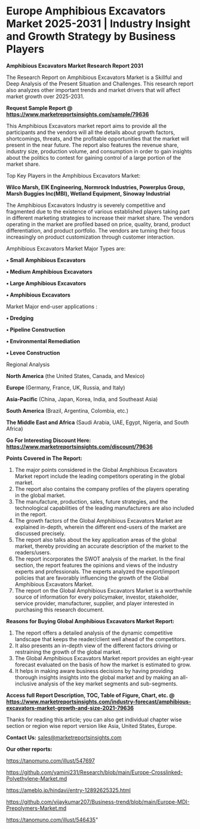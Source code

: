 # Europe Amphibious Excavators Market 2025-2031 | Industry Insight and Growth Strategy by Business Players

<strong>Amphibious Excavators Market Research Report 2031</strong>

The Research Report on Amphibious Excavators Market is a Skillful and Deep Analysis of the Present Situation and Challenges. This research report also analyzes other important trends and market drivers that will affect market growth over 2025-2031.

<strong>Request Sample Report @ <a href=https://www.marketreportsinsights.com/sample/79636>https://www.marketreportsinsights.com/sample/79636</a></strong>

This Amphibious Excavators market report aims to provide all the participants and the vendors will all the details about growth factors, shortcomings, threats, and the profitable opportunities that the market will present in the near future. The report also features the revenue share, industry size, production volume, and consumption in order to gain insights about the politics to contest for gaining control of a large portion of the market share.

Top Key Players in the Amphibious Excavators Market:

<strong>Wilco Marsh, EIK Engineering, Normrock Industries, Powerplus Group, Marsh Buggies Inc(MBI), Wetland Equipment, Sinoway Industrial</strong>

The Amphibious Excavators Industry is severely competitive and fragmented due to the existence of various established players taking part in different marketing strategies to increase their market share. The vendors operating in the market are profiled based on price, quality, brand, product differentiation, and product portfolio. The vendors are turning their focus increasingly on product customization through customer interaction.

Amphibious Excavators Market Major Types are:

<strong>• Small Amphibious Excavators

• Medium Amphibious Excavators

• Large Amphibious Excavators

• Amphibious Excavators</strong>

Market Major end-user applications :

<strong>• Dredging

• Pipeline Construction

• Environmental Remediation

• Levee Construction</strong>

Regional Analysis

</u><strong><b>North America</b></strong> (the United States, Canada, and Mexico)

<strong><b>Europe </b></strong>(Germany, France, UK, Russia, and Italy)

<strong><b>Asia-Pacific</b></strong> (China, Japan, Korea, India, and Southeast Asia)

<strong><b>South America</b></strong> (Brazil, Argentina, Colombia, etc.)

<strong><b>The Middle East and Africa</b></strong> (Saudi Arabia, UAE, Egypt, Nigeria, and South Africa)

<strong>Go For Interesting Discount Here: <a href=https://www.marketreportsinsights.com/discount/79636>https://www.marketreportsinsights.com/discount/79636</a></strong>

<strong>Points Covered in The Report:</strong>
<ol>
  <li>The major points considered in the Global Amphibious Excavators Market report include the leading competitors operating in the global market.</li>
  <li>The report also contains the company profiles of the players operating in the global market.</li>
  <li>The manufacture, production, sales, future strategies, and the technological capabilities of the leading manufacturers are also included in the report.</li>
  <li>The growth factors of the Global Amphibious Excavators Market are explained in-depth, wherein the different end-users of the market are discussed precisely.</li>
  <li>The report also talks about the key application areas of the global market, thereby providing an accurate description of the market to the readers/users.</li>
  <li>The report incorporates the SWOT analysis of the market. In the final section, the report features the opinions and views of the industry experts and professionals. The experts analyzed the export/import policies that are favorably influencing the growth of the Global Amphibious Excavators Market.</li>
  <li>The report on the Global Amphibious Excavators Market is a worthwhile source of information for every policymaker, investor, stakeholder, service provider, manufacturer, supplier, and player interested in purchasing this research document.</li>
</ol>
<strong>Reasons for Buying Global Amphibious Excavators Market Report:</strong>

<ol>
  <li>The report offers a detailed analysis of the dynamic competitive landscape that keeps the reader/client well ahead of the competitors.</li>
  <li>It also presents an in-depth view of the different factors driving or restraining the growth of the global market.</li>
  <li>The Global Amphibious Excavators Market report provides an eight-year forecast evaluated on the basis of how the market is estimated to grow.</li>
  <li>It helps in making aware business decisions by having providing thorough insights insights into the global market and by making an all-inclusive analysis of the key market segments and sub-segments.</li>
</ol>
<strong>Access full Report Description, TOC, Table of Figure, Chart, etc. @ <a href=https://www.marketreportsinsights.com/industry-forecast/amphibious-excavators-market-growth-and-size-2021-79636>https://www.marketreportsinsights.com/industry-forecast/amphibious-excavators-market-growth-and-size-2021-79636</a></strong>


Thanks for reading this article; you can also get individual chapter wise section or region wise report version like Asia, United States, Europe.

<strong>Contact Us:</strong>
sales@marketreportsinsights.com

<strong>Our other reports:</strong>

<a href=https://tanomuno.com/illust/547697>https://tanomuno.com/illust/547697</a>

<a href=https://github.com/yamini231/Research/blob/main/Europe-Crosslinked-Polyethylene-Market.md>https://github.com/yamini231/Research/blob/main/Europe-Crosslinked-Polyethylene-Market.md</a>

<a href=https://ameblo.jp/hindavi/entry-12892625325.html>https://ameblo.jp/hindavi/entry-12892625325.html</a>

<a href=https://github.com/vijaykumar207/Business-trend/blob/main/Europe-MDI-Prepolymers-Market.md>https://github.com/vijaykumar207/Business-trend/blob/main/Europe-MDI-Prepolymers-Market.md</a>

<a href=https://tanomuno.com/illust/546435>https://tanomuno.com/illust/546435</a>"
